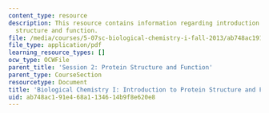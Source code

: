 ```yaml
---
content_type: resource
description: This resource contains information regarding introduction to protein
  structure and function.
file: /media/courses/5-07sc-biological-chemistry-i-fall-2013/ab748ac191e468a1134614b9f8e620e8_MIT5_07SCF13_Lec2_3.pdf
file_type: application/pdf
learning_resource_types: []
ocw_type: OCWFile
parent_title: 'Session 2: Protein Structure and Function'
parent_type: CourseSection
resourcetype: Document
title: 'Biological Chemistry I: Introduction to Protein Structure and Function'
uid: ab748ac1-91e4-68a1-1346-14b9f8e620e8
---
```

